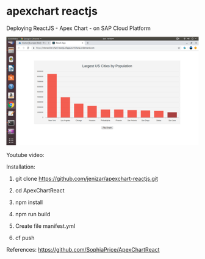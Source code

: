 # apexchart reactjs
 Deploying ReactJS - Apex Chart - on SAP Cloud Platform
 
 ![alt text](https://github.com/jenizar/apexchart-reactjs/blob/master/Screenshot.png)

Youtube video:



Installation:

1. git clone https://github.com/jenizar/apexchart-reactjs.git

2. cd ApexChartReact

3. npm install

4. npm run build

5. Create file manifest.yml

6. cf push 

References:
https://github.com/SophiaPrice/ApexChartReact
 
